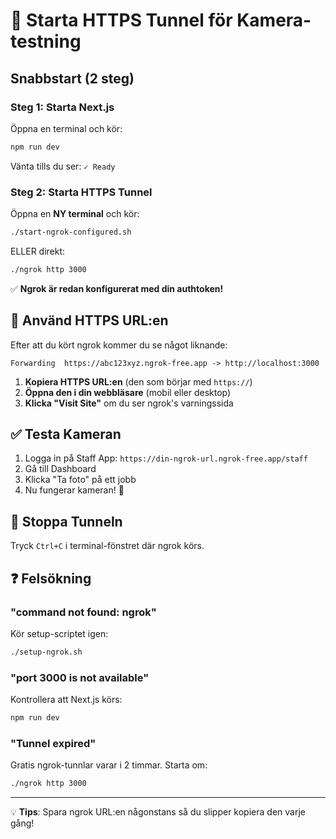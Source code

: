 # 🚀 Starta HTTPS Tunnel för Kamera-testning

## Snabbstart (2 steg)

### Steg 1: Starta Next.js
Öppna en terminal och kör:
```bash
npm run dev
```
Vänta tills du ser: `✓ Ready`

### Steg 2: Starta HTTPS Tunnel
Öppna en **NY terminal** och kör:
```bash
./start-ngrok-configured.sh
```

ELLER direkt:
```bash
./ngrok http 3000
```

✅ **Ngrok är redan konfigurerat med din authtoken!**

## 📱 Använd HTTPS URL:en

Efter att du kört ngrok kommer du se något liknande:
```
Forwarding  https://abc123xyz.ngrok-free.app -> http://localhost:3000
```

1. **Kopiera HTTPS URL:en** (den som börjar med `https://`)
2. **Öppna den i din webbläsare** (mobil eller desktop)
3. **Klicka "Visit Site"** om du ser ngrok's varningssida

## ✅ Testa Kameran

1. Logga in på Staff App: `https://din-ngrok-url.ngrok-free.app/staff`
2. Gå till Dashboard
3. Klicka "Ta foto" på ett jobb
4. Nu fungerar kameran! 📸

## 🛑 Stoppa Tunneln

Tryck `Ctrl+C` i terminal-fönstret där ngrok körs.

## ❓ Felsökning

### "command not found: ngrok"
Kör setup-scriptet igen:
```bash
./setup-ngrok.sh
```

### "port 3000 is not available"
Kontrollera att Next.js körs:
```bash
npm run dev
```

### "Tunnel expired"
Gratis ngrok-tunnlar varar i 2 timmar. Starta om:
```bash
./ngrok http 3000
```

---

💡 **Tips**: Spara ngrok URL:en någonstans så du slipper kopiera den varje gång!